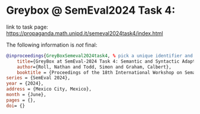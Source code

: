 # Greybox @ SemEval2024 Task 4: 
link to task page: https://propaganda.math.unipd.it/semeval2024task4/index.html

The following information is *not* final:
```bibtex
@inproceedings{GreyBoxSemeval2024task4, % pick a unique identifier and don’t change it!
	title={GreyBox at SemEval-2024 Task 4: Semantic and Syntactic Adaptation with Progressive Fine-Tuning},
	author={Roll, Nathan and Todd, Simon and Graham, Calbert},
	booktitle = {Proceedings of the 18th International Workshop on Semantic Evaluation},
series = {SemEval 2024},
year = {2024},
address = {Mexico City, Mexico},
month = {June},
pages = {},    
doi= {}    
```

